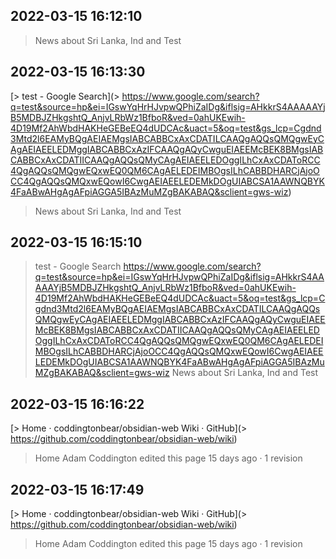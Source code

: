 
## 2022-03-15 16:12:10

> News about Sri Lanka, Ind and Test
## 2022-03-15 16:13:30

[> test - Google Search](> https://www.google.com/search?q=test&source=hp&ei=IGswYqHrHJvpwQPhiZaIDg&iflsig=AHkkrS4AAAAAYjB5MDBJZHkgshtQ_AnjvLRbWz1BfboR&ved=0ahUKEwih-4D19Mf2AhWbdHAKHeGEBeEQ4dUDCAc&uact=5&oq=test&gs_lcp=Cgdnd3Mtd2l6EAMyBQgAEIAEMgsIABCABBCxAxCDATILCAAQgAQQsQMQgwEyCAgAEIAEELEDMggIABCABBCxAzIFCAAQgAQyCwguEIAEEMcBEK8BMgsIABCABBCxAxCDATIICAAQgAQQsQMyCAgAEIAEELEDOggILhCxAxCDAToRCC4QgAQQsQMQgwEQxwEQ0QM6CAgAELEDEIMBOgsILhCABBDHARCjAjoOCC4QgAQQsQMQxwEQowI6CwgAEIAEELEDEMkDOgUIABCSA1AAWNQBYK4FaABwAHgAgAFpiAGGA5IBAzMuMZgBAKABAQ&sclient=gws-wiz)
> News about Sri Lanka, Ind and Test
## 2022-03-15 16:15:10

> test - Google Search
> https://www.google.com/search?q=test&source=hp&ei=IGswYqHrHJvpwQPhiZaIDg&iflsig=AHkkrS4AAAAAYjB5MDBJZHkgshtQ_AnjvLRbWz1BfboR&ved=0ahUKEwih-4D19Mf2AhWbdHAKHeGEBeEQ4dUDCAc&uact=5&oq=test&gs_lcp=Cgdnd3Mtd2l6EAMyBQgAEIAEMgsIABCABBCxAxCDATILCAAQgAQQsQMQgwEyCAgAEIAEELEDMggIABCABBCxAzIFCAAQgAQyCwguEIAEEMcBEK8BMgsIABCABBCxAxCDATIICAAQgAQQsQMyCAgAEIAEELEDOggILhCxAxCDAToRCC4QgAQQsQMQgwEQxwEQ0QM6CAgAELEDEIMBOgsILhCABBDHARCjAjoOCC4QgAQQsQMQxwEQowI6CwgAEIAEELEDEMkDOgUIABCSA1AAWNQBYK4FaABwAHgAgAFpiAGGA5IBAzMuMZgBAKABAQ&sclient=gws-wiz
> News about Sri Lanka, Ind and Test
## 2022-03-15 16:16:22
[> Home · coddingtonbear/obsidian-web Wiki · GitHub](> https://github.com/coddingtonbear/obsidian-web/wiki)
> Home
> Adam Coddington edited this page 15 days ago · 1 revision
## 2022-03-15 16:17:49
[> Home · coddingtonbear/obsidian-web Wiki · GitHub](> https://github.com/coddingtonbear/obsidian-web/wiki)
> Home
> Adam Coddington edited this page 15 days ago · 1 revision
